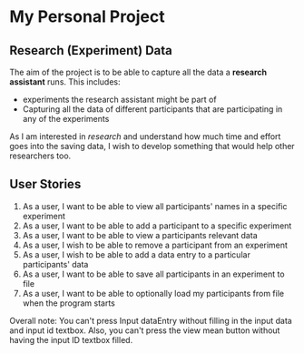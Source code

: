 # My Personal Project

## Research (Experiment) Data

The aim of the  project is to be able to capture all the data a **research assistant** runs. This includes:
 - experiments the research assistant might be part of
 - Capturing all the data of different participants that are participating in any of the experiments
 
 
 As I am  interested in *research* and understand how much time and effort goes into the saving data, I wish to 
 develop something that would help other researchers too. 
 
## User Stories
1) As a user, I want to be able to view all participants' names in a specific experiment 
2) As a user, I want to be able  to add a participant to a specific experiment 
3) As a user, I want to be able to view a participants relevant data 
4) As a user, I wish to be able to remove a participant from an experiment
5) As a user, I wish to be able to add a data entry to a particular participants' data
6) As a user, I want to be able to save all participants in an experiment to file
7) As a user, I want to be able to optionally load my participants from file when the program starts


Overall note: You can't press Input dataEntry without filling in the input data and input id textbox. Also, you can't 
press the view mean button without having the input ID textbox filled. 
